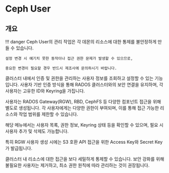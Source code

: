 # Ceph User
## 개요

!!! danger
    Ceph User의 관리 작업은 각 데몬의 리소스에 대한 통제를 불안정하게 만들 수 있습니다.

    설정 변경 시 예기치 못한 동작이나 접근 권한 문제가 발생할 수 있으므로,

    중요한 변경이 필요할 경우 반드시 제조사에 문의하시기 바랍니다.


클러스터 내에서 인증 및 권한을 관리하는 사용자 정보를 조회하고 설정할 수 있는 기능입니다.
사용자 기반 인증 방식을 통해 RADOS 클러스터와의 보안 연결을 유지하며, 각 사용자는 고유한 ID와 Keyring을 가집니다.

사용자는 RADOS Gateway(RGW), RBD, CephFS 등 다양한 컴포넌트 접근을 위해 별도로 생성됩니다.
각 사용자에게는 다양한 권한이 부여되며, 이를 통해 접근 가능한 리소스와 작업 범위를 제한할 수 있습니다.

해당 메뉴에서는 사용자 목록, 권한 정보, Keyring 상태 등을 확인할 수 있으며, 필요 시 사용자 추가 및 삭제도 가능합니다.

특히 RGW 사용자 생성 시에는 S3 호환 API 접근을 위한 Access Key와 Secret Key가 발급됩니다.

클러스터 내 리소스에 대한 접근을 보다 세밀하게 통제할 수 있습니다.
보안 강화를 위해 불필요한 사용자는 제거하고, 최소 권한 원칙에 따라 관리하는 것이 권장됩니다.
    